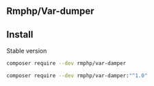 ## Rmphp/Var-dumper

## Install

Stable version

```bash
composer require --dev rmphp/var-damper
```
```bash
composer require --dev rmphp/var-damper:"^1.0"
```